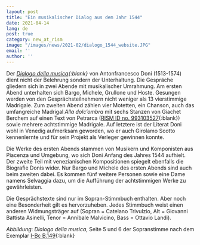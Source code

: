 ```yaml
---
layout: post
title: "Ein musikalischer Dialog aus dem Jahr 1544"
date: 2021-04-14
lang: de
post: true
category: new_at_rism
image: "/images/news/2021-02/dialogo_1544_website.JPG"
email: ''
author: ''
---
```


Der _[Dialogo della musica](https://opac.rism.info/search?id=993104404&View=rism){:blank}_ von Antonfrancesco Doni (1513-1574) dient nicht der Belehrung sondern der Unterhaltung. Die Gespräche gliedern sich in zwei Abende mit musikalischer Umrahmung. Am ersten Abend unterhalten sich Bargo, Michele, Grullone und Hoste. Gesungen werden von den Gesprächsteilnehmern nicht weniger als 13 vierstimmige Madrigale. Zum zweiten Abend zählen vier Motetten, ein Chanson, auch das umfangreiche Madrigal _Alla dolc’ombra_ mit sechs Stanzen von Giachet Berchem auf einen Text von Petrarca ([RISM ID no. 993103527](https://opac.rism.info/search?id=993103527&View=rism){:blank}) sowie mehrere achtstimmige Madrigale. Auf letztere ist der Literat Doni wohl in Venedig aufmerksam geworden, wo er auch Girolamo Scotto kennenlernte und für sein Projekt als Verleger gewinnen konnte. 

Die Werke des ersten Abends stammen von Musikern und Komponisten aus Piacenza und Umgebung, wo sich Doni Anfang des Jahres 1544 aufhielt. Der zweite Teil mit venezianischen Kompositionen spiegelt ebenfalls die Biografie Donis wider. Nur Bargo und Michele des ersten Abends sind auch beim zweiten dabei. Es kommen fünf weitere Personen sowie eine Dame namens Selvaggia dazu, um die Aufführung der achtstimmigen Werke zu gewährleisten. 

Die Gesprächstexte sind nur im Sopran-Stimmbuch enthalten. Aber noch eine Besonderheit gilt es hervorzuheben. Jedes Stimmbuch weist einen anderen Widmungsträger auf (Sopran = Catelano Trivulzio, Alt = Giovanni Battista Asinelli, Tenor = Annibale Malvicino, Bass = Ottavio Landi).

_Abbildung_: _Dialogo della musica_, Seite 5 und 6 der Sopranstimme nach dem Exemplar [I-Bc B.149](http://www.bibliotecamusica.it/cmbm/scripts/gaspari/scheda.asp?id=1308){:blank}

